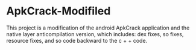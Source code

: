 # ApkCrack-Modifiled
This project is a modification of the android ApkCrack application and the native layer anticompilation version, which includes: dex fixes, so fixes, resource fixes, and so code backward to the c + + code.
